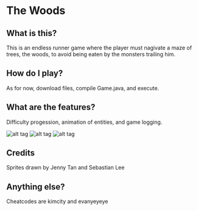 # The Woods

## What is this?
This is an endless runner game where the player must nagivate a maze of trees, the woods, to avoid being eaten by the monsters trailing him. 

## How do I play?
As for now, download files, compile Game.java, and execute.

## What are the features?
Difficulty progession, animation of entities, and game logging. 

![alt tag](http://i.imgur.com/1qDPaQA.png)
![alt tag](http://i.imgur.com/uOrgKge.png)
![alt tag](http://i.imgur.com/RdgEcq7.png)

## Credits
Sprites drawn by Jenny Tan and Sebastian Lee 

## Anything else?
Cheatcodes are kimcity and evanyeyeye
